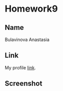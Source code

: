 # Homework9

## Name

Bulavinova Anastasia


## Link

My profile [link](https://codefights.com/profile/anastasiab).


## Screenshot


